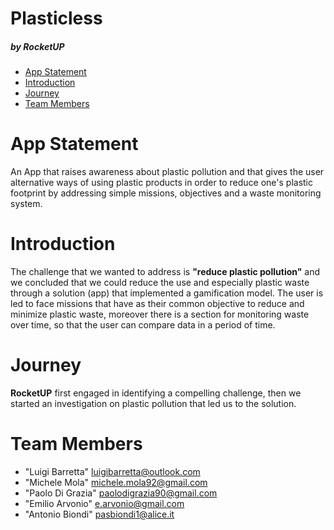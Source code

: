 # Plasticless 
<h5>by RocketUP</h5>

* [App Statement](#statement)
* [Introduction](#intro)
* [Journey](#journey)
* [Team Members](#team-members)

# <a name="statement"></a>App Statement
An App that raises awareness about plastic pollution and that gives the user alternative ways of using plastic products in order to reduce one's plastic footprint by addressing simple missions, objectives and a waste monitoring system.           

# <a name="intro"></a>Introduction
The challenge that we wanted to address is <b>"reduce plastic pollution"</b> and we concluded that we could reduce the use and especially plastic waste through a solution (app) that implemented a gamification model. The user is led to face missions that have as their common objective to reduce and minimize plastic waste, moreover there is a section for monitoring waste over time, so that the user can compare data in a period of time.

# <a name="journey"></a>Journey
<b>RocketUP</b> first engaged in identifying a compelling challenge, then we started an investigation on plastic pollution that led us to the solution. 

# <a name="team-members"></a>Team Members
* "Luigi Barretta" <luigibarretta@outlook.com>
* "Michele Mola" <michele.mola92@gmail.com>
* "Paolo Di Grazia" <paolodigrazia90@gmail.com>
* "Emilio Arvonio" <e.arvonio@gmail.com>
* "Antonio Biondi" <pasbiondi1@alice.it>
